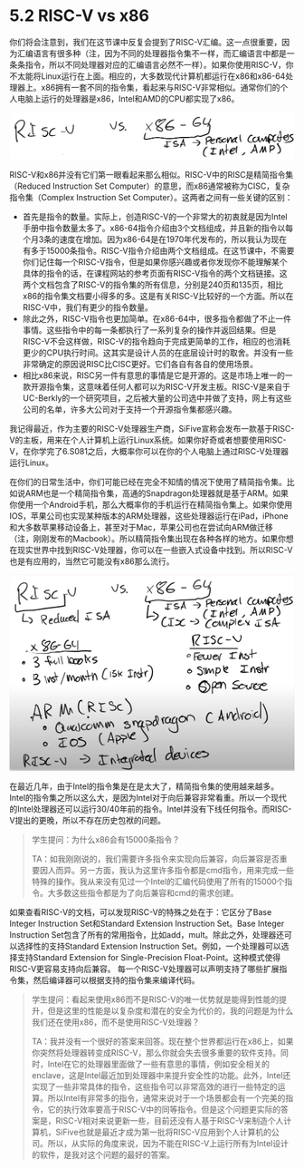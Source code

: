 # 5.2 RISC-V vs x86

你们将会注意到，我们在这节课中反复会提到了RISC-V汇编。这一点很重要，因为汇编语言有很多种（注，因为不同的处理器指令集不一样，而汇编语言中都是一条条指令，所以不同处理器对应的汇编语言必然不一样）。如果你使用RISC-V，你不太能将Linux运行在上面。相应的，大多数现代计算机都运行在x86和x86-64处理器上。x86拥有一套不同的指令集，看起来与RISC-V非常相似。通常你们的个人电脑上运行的处理器是x86，Intel和AMD的CPU都实现了x86。

![](../.gitbook/assets/image%20%28349%29.png)

RISC-V和x86并没有它们第一眼看起来那么相似。RISC-V中的RISC是精简指令集（Reduced Instruction Set Computer）的意思，而x86通常被称为CISC，复杂指令集（Complex Instruction Set Computer）。这两者之间有一些关键的区别：

* 首先是指令的数量。实际上，创造RISC-V的一个非常大的初衷就是因为Intel手册中指令数量太多了。x86-64指令介绍由3个文档组成，并且新的指令以每个月3条的速度在增加。因为x86-64是在1970年代发布的，所以我认为现在有多于15000条指令。RISC-V指令介绍由两个文档组成。在这节课中，不需要你们记住每一个RISC-V指令，但是如果你感兴趣或者你发现你不能理解某个具体的指令的话，在课程网站的参考页面有RISC-V指令的两个文档链接。这两个文档包含了RISC-V的指令集的所有信息，分别是240页和135页，相比x86的指令集文档要小得多的多。这是有关RISC-V比较好的一个方面。所以在RISC-V中，我们有更少的指令数量。
* 除此之外，RISC-V指令也更加简单。在x86-64中，很多指令都做了不止一件事情。这些指令中的每一条都执行了一系列复杂的操作并返回结果。但是RISC-V不会这样做，RISC-V的指令趋向于完成更简单的工作，相应的也消耗更少的CPU执行时间。这其实是设计人员的在底层设计时的取舍。并没有一些非常确定的原因说RISC比CISC更好。它们各自有各自的使用场景。
* 相比x86来说，RISC另一件有意思的事情是它是开源的。这是市场上唯一的一款开源指令集，这意味着任何人都可以为RISC-V开发主板。RISC-V是来自于UC-Berkly的一个研究项目，之后被大量的公司选中并做了支持，网上有这些公司的名单，许多大公司对于支持一个开源指令集都感兴趣。

我记得最近，作为主要的RISC-V处理器生产商，SiFive宣称会发布一款基于RISC-V的主板，用来在个人计算机上运行Linux系统。如果你好奇或者想要使用RISC-V，在你学完了6.S081之后，大概率你可以在你的个人电脑上通过RISC-V处理器运行Linux。

在你们的日常生活中，你们可能已经在完全不知情的情况下使用了精简指令集。比如说ARM也是一个精简指令集，高通的Snapdragon处理器就是基于ARM。如果你使用一个Android手机，那么大概率你的手机运行在精简指令集上。如果你使用IOS，苹果公司也实现某种版本的ARM处理器，这些处理器运行在iPad，iPhone和大多数苹果移动设备上，甚至对于Mac，苹果公司也在尝试向ARM做迁移（注，刚刚发布的Macbook）。所以精简指令集出现在各种各样的地方。如果你想在现实世界中找到RISC-V处理器，你可以在一些嵌入式设备中找到。所以RISC-V也是有应用的，当然它可能没有x86那么流行。

![](../.gitbook/assets/image%20%28340%29.png)

在最近几年，由于Intel的指令集是在是太大了，精简指令集的使用越来越多。Intel的指令集之所以这么大，是因为Intel对于向后兼容非常看重。所以一个现代的Intel处理器还可以运行30/40年前的指令。Intel并没有下线任何指令。而RISC-V提出的更晚，所以不存在历史包袱的问题。

> 学生提问：为什么x86会有15000条指令？
>
> TA：如我刚刚说的，我们需要许多指令来实现向后兼容，向后兼容是否重要因人而异。另一方面，我认为这里许多指令都是cmd指令，用来完成一些特殊的操作。我从来没有见过一个Intel的汇编代码使用了所有的15000个指令。大多数这些指令都是为了向后兼容和cmd的需求创建。

如果查看RISC-V的文档，可以发现RISC-V的特殊之处在于：它区分了Base Integer Instruction Set和Standard Extension Instruction Set。Base Integer Instruction Set包含了所有的常用指令，比如add，mult。除此之外，处理器还可以选择性的支持Standard Extension Instruction Set。例如，一个处理器可以选择支持Standard Extension for Single-Precision Float-Point。这种模式使得RISC-V更容易支持向后兼容。 每一个RISC-V处理器可以声明支持了哪些扩展指令集，然后编译器可以根据支持的指令集来编译代码。

> 学生提问：看起来使用x86而不是RISC-V的唯一优势就是能得到性能的提升，但是这里的性能是以复杂度和潜在的安全为代价的，我的问题是为什么我们还在使用x86，而不是使用RISC-V处理器？
>
> TA：我并没有一个很好的答案来回答。现在整个世界都运行在x86上，如果你突然将处理器转变成RISC-V，那么你就会失去很多重要的软件支持。同时，Intel在它的处理器里面做了一些有意思的事情，例如安全相关的enclave，这是Intel最近加到处理器中来提升安全性的功能。此外，Intel还实现了一些非常具体的指令，这些指令可以非常高效的进行一些特定的运算。所以Intel有非常多的指令，通常来说对于一个场景都会有一个完美的指令，它的执行效率要高于RISC-V中的同等指令。但是这个问题更实际的答案是，RISC-V相对来说更新一些，目前还没有人基于RISC-V来制造个人计算机，SiFive也就是最近才成为第一批将RISC-V应用到个人计算机的公司。所以，从实际的角度来说，因为不能在RISC-V上运行所有为Intel设计的软件，是我对这个问题的最好的答案。



